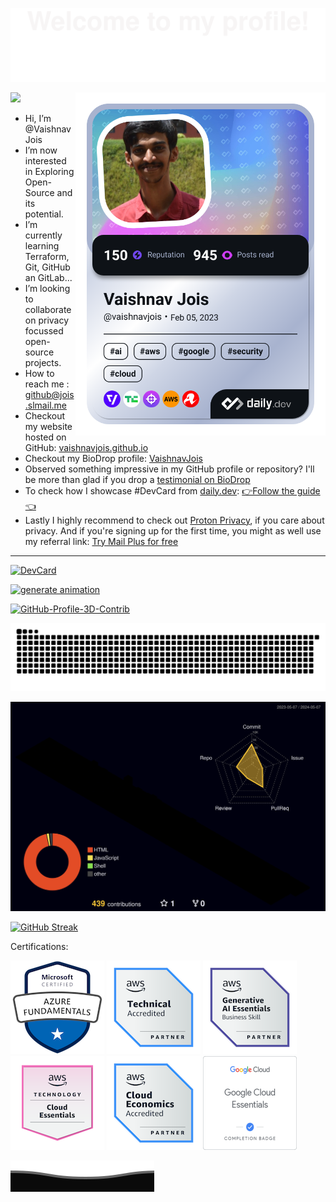 ![](assets/Bottom_up.svg)

<a href="https://app.daily.dev/vaishnavjois"><img src="https://github.com/VaishnavJois/VaishnavJois/blob/main/devcard.png" width="400" align="right" alt="Vaishnav Jois's Dev Card"/></a>

[![](https://visitcount.itsvg.in/api?id=VaishnavJois&label=Profile%20Views&icon=5&pretty=false)](https://visitcount.itsvg.in)

- Hi, I’m @VaishnavJois
- I’m now interested in Exploring Open-Source and its potential.
- I’m currently learning Terraform, Git, GitHub an GitLab...
- I’m looking to collaborate on privacy focussed open-source projects.
- How to reach me : [github@jois.slmail.me](mailto:github@jois.slmail.me)
- Checkout my website hosted on GitHub: [vaishnavjois.github.io](https://vaishnavjois.github.io)
- Checkout my BioDrop profile: [VaishnavJois](https://www.biodrop.io/VaishnavJois)
- Observed something impressive in my GitHub profile or repository? I'll be more than glad if you drop a [testimonial on BioDrop](https://github.com/EddieHubCommunity/BioDrop/issues/new?labels=testimonial&template=testimonial.yml&title=New+Testimonial+for+Vaishnav%20Jois&name=VaishnavJois)
- To check how I showcase #DevCard from [daily.dev](https://app.daily.dev/): [👉Follow the guide👈](https://daily.dev/blog/adding-the-daily-devcard-to-your-github-profile)
- Lastly I highly recommend to check out [Proton Privacy](https://proton.me/), if you care about privacy. And if you're signing up for the first time, you might as well use my referral link: [Try Mail Plus for free](https://pr.tn/ref/TZ6Y91M8F2M0)
---
 
 <!-- dev card status badge -->
 [![DevCard](https://github.com/VaishnavJois/VaishnavJois/actions/workflows/DevCard.yml/badge.svg)](https://github.com/VaishnavJois/VaishnavJois/actions/workflows/DevCard.yml)
 
 <!-- generate animation status badge -->
 [![generate animation](https://github.com/VaishnavJois/VaishnavJois/actions/workflows/grid-snake.yml/badge.svg)](https://github.com/VaishnavJois/VaishnavJois/actions/workflows/grid-snake.yml)

 <!-- GitHub-Profile-Readme-Generator status badge -->
 [![GitHub-Profile-3D-Contrib](https://github.com/VaishnavJois/VaishnavJois/actions/workflows/profile-3d.yml/badge.svg)](https://github.com/VaishnavJois/VaishnavJois/actions/workflows/profile-3d.yml)

![](https://raw.githubusercontent.com/VaishnavJois/VaishnavJois/output/github-contribution-grid-snake.svg)
 

<!--![](./profile-3d-contrib/profile-green-animate.svg)
  --->
 ![](./profile-3d-contrib/profile-night-rainbow.svg)
<!--![](./profile-3d-contrib/profile-animation.svg)
 --->

[![GitHub Streak](https://github-readme-streak-stats-vaishnavjois.vercel.app?user=VaishnavJois&theme=github-dark)](https://git.io/streak-stats)
 
Certifications:

 [![](./assets/microsoft-certified-azure-fundamentals.png)](https://www.credly.com/badges/ec9f055e-1f32-4d41-8c03-eb3885924632/public_url)
[![](./assets/aws-partner-accreditation-technical.png)](https://www.credly.com/badges/43c62cf9-51fd-4703-ba17-80574538e097/public_url)
[![](./assets/aws-partner-generative-ai-essentials-business.png)](https://www.credly.com/badges/9550e135-79ad-4c1b-ace2-e5d4c4f5b42d/public_url)
[![](./assets/aws-knowledge-cloud-essentials.png)](https://www.credly.com/badges/d07bba10-b20e-4a35-961d-3f94bb841a42/public_url)
[![](./assets/aws-partner-cloud-economics-accreditation.png)](https://www.credly.com/badges/adcd0de2-2406-4cf9-a909-3fa98fdd5fb7/public_url)
[![](./assets/google-cloud-essentials-skill-badge_33507192.png)](https://partner.cloudskillsboost.google/public_profiles/2f676384-2141-4b86-8508-dbe1e35cf04a/badges/2708126)

<!---
 ```geojson
{
 "type": "FeatureCollection",
 "features": [
   {
     "type": "Feature",
     "id": 1,
     "properties": {
       "ID": 0
     },
     "geometry": {
       "type": "Polygon",
       "coordinates": [
         [
             [13.340881,74.742142]
         ]
       ]
     }
   }
 ]
}

```
--->


![](./assets/Bottom_down.svg)
<!---
VaishnavJois/VaishnavJois is a ✨ special ✨ repository because its `README.md` (this file) appears on your GitHub profile.
You can click the Preview link to take a look at your changes.
--->
